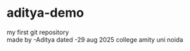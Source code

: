 # aditya-demo
my first git repository
<br>
made by -Aditya 
dated -29 aug 2025
college amity uni noida
